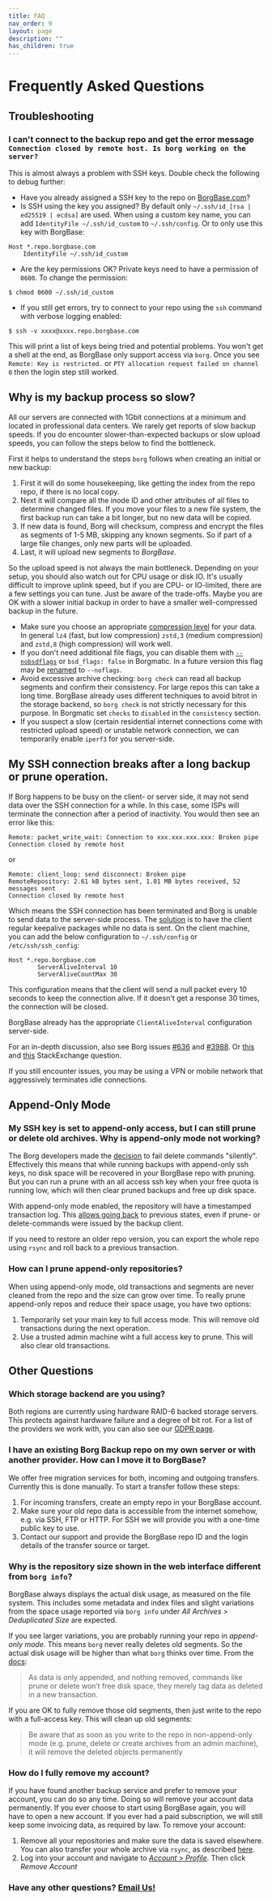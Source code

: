 ```yaml
---
title: FAQ
nav_order: 9
layout: page
description: ""
has_children: true
---
```

# Frequently Asked Questions

## Troubleshooting

### I can't connect to the backup repo and get the error message `Connection closed by remote host. Is borg working on the server?`

This is almost always a problem with SSH keys. Double check the following to debug further:

- Have you already assigned a SSH key to the repo on [BorgBase.com](https://www.borgbase.com)?
- Is SSH using the key you assigned? By default only `~/.ssh/id_[rsa | ed25519 | ecdsa]` are used. When using a custom key name, you can add `IdentityFile ~/.ssh/id_custom` to `~/.ssh/config`. Or to only use this key with BorgBase:

```
Host *.repo.borgbase.com
    IdentityFile ~/.ssh/id_custom
```

- Are the key permissions OK? Private keys need to have a permission of `0600`. To change the permission:

```
$ chmod 0600 ~/.ssh/id_custom
```

- If you still get errors, try to connect to your repo using the `ssh` command with verbose logging enabled:

```
$ ssh -v xxxx@xxxx.repo.borgbase.com
```

This will print a list of keys being tried and potential problems. You won't get a shell at the end, as BorgBase only support access via `borg`. Once you see `Remote: Key is restricted.` or `PTY allocation request failed on channel 0` then the login step still worked.


## Why is my backup process so slow?

All our servers are connected with 1Gbit connections at a minimum and located in professional data centers. We rarely get reports of slow backup speeds. If you do encounter slower-than-expected backups or slow upload speeds, you can follow the steps below to find the bottleneck.

First it helps to understand the steps `borg` follows when creating an initial or new backup:

1. First it will do some housekeeping, like getting the index from the repo repo, if there is no local copy.
2. Next it will compare all the inode ID and other attributes of all files to determine changed files. If you move your files to a new file system, the first backup run can take a bit longer, but no new data will be copied.
3. If new data is found, Borg will checksum, compress and encrypt the files as segments of 1-5 MB, skipping any known segments. So if part of a large file changes, only new parts will be uploaded.
4. Last, it will upload new segments to *BorgBase*.

So the upload speed is not always the main bottleneck. Depending on your setup, you should also watch out for CPU usage or disk IO. It's usually difficult to improve uplink speed, but if you are CPU- or IO-limited, there are a few settings you can tune. Just be aware of the trade-offs. Maybe you are OK with a slower initial backup in order to have a smaller well-compressed backup in the future.

- Make sure you choose an appropriate [compression level](https://borgbackup.readthedocs.io/en/stable/usage/help.html?highlight=compression#borg-help-compression) for your data. In general `lz4` (fast, but low compression) `zstd,3` (medium compression) and `zstd,8` (high compression) will work well.
- If you don't need additional file flags, you can disable them with [`--nobsdflags`](https://borgbackup.readthedocs.io/en/stable/usage/notes.html#nobsdflags) or `bsd_flags: false` in Borgmatic. In a future version this flag may be [renamed](https://github.com/borgbackup/borg/issues/4489) to `--noflags`.
- Avoid excessive archive checking: `borg check` can read all backup segments and confirm their consistency. For large repos this can take a long time. BorgBase already uses different techniques to avoid bitrot in the storage backend, so `borg check` is not strictly necessary for this purpose. In Borgmatic set `checks` to `disabled` in the `consistency` section.
- If you suspect a slow (certain residential internet connections come with restricted upload speed) or unstable network connection, we can temporarily enable `iperf3` for you server-side.


## My SSH connection breaks after a long backup or prune operation.

If Borg happens to be busy on the client- or server side, it may not send data over the SSH connection for a while. In this case, some ISPs will terminate the connection after a period of inactivity. You would then see an error like this:

```
Remote: packet_write_wait: Connection to xxx.xxx.xxx.xxx: Broken pipe
Connection closed by remote host
```

or

```
Remote: client_loop: send disconnect: Broken pipe
RemoteRepository: 2.61 kB bytes sent, 1.01 MB bytes received, 52 messages sent
Connection closed by remote host
```

Which means the SSH connection has been terminated and Borg is unable to send data to the server-side process. The [solution](https://github.com/borgbackup/borg/issues/3988#issuecomment-478807213) is to have the client regular keepalive packages while no data is sent. On the client machine, you can add the below configuration to `~/.ssh/config` or `/etc/ssh/ssh_config`:

```
Host *.repo.borgbase.com
        ServerAliveInterval 10
        ServerAliveCountMax 30
```

This configuration means that the client will send a null packet every 10 seconds to keep the connection alive. If it doesn't get a response 30 times, the connection will be closed.

BorgBase already has the appropriate `ClientAliveInterval` configuration server-side.

For an in-depth discussion, also see Borg issues [#636](https://github.com/borgbackup/borg/issues/636) and [#3988](https://github.com/borgbackup/borg/issues/3988). Or [this](https://askubuntu.com/a/354245) and [this](https://unix.stackexchange.com/questions/3026/what-options-serveraliveinterval-and-clientaliveinterval-in-sshd-config-exac) StackExchange question.

If you still encounter issues, you may be using a VPN or mobile network that aggressively terminates idle connections.


## Append-Only Mode

### My SSH key is set to append-only access, but I can still prune or delete old archives. Why is append-only mode not working?

The Borg developers made the [decision](https://github.com/borgbackup/borg/issues/3504#issuecomment-354764028) to fail delete commands "silently". Effectively this means that while running backups with append-only ssh keys, no disk space will be recovered in your BorgBase repo with pruning. But you can run a prune with an all access ssh key when your free quota is running low, which will then clear pruned backups and free up disk space.

With append-only mode enabled, the repository will have a timestamped transaction log. This [allows going back](https://borgbackup.readthedocs.io/en/stable/usage/notes.html#append-only-mode) to previous states, even if prune- or delete-commands were issued by the backup client.

If you need to restore an older repo version, you can export the whole repo using `rsync` and roll back to a previous transaction.


### How can I prune append-only repositories?

When using append-only mode, old transactions and segments are never cleaned from the repo and the size can grow over time. To really prune append-only repos and reduce their space usage, you have two options:

1. Temporarily set your main key to full access mode. This will remove old transactions during the next operation.
2. Use a trusted admin machine wiht a full access key to prune. This will also clear old transactions.


## Other Questions

### Which storage backend are you using?

Both regions are currently using hardware RAID-6 backed storage servers. This protects against hardware failure and a degree of bit rot. For a list of the providers we work with, you can also see our [GDPR page](https://www.borgbase.com/gdpr).


### I have an existing Borg Backup repo on my own server or with another provider. How can I move it to BorgBase?

We offer free migration services for both, incoming and outgoing transfers. Currently this is done manually. To start a transfer follow these steps:

1. For incoming transfers, create an empty repo in your BorgBase account.
2. Make sure your old repo data is accessible from the internet somehow, e.g. via SSH, FTP or HTTP. For SSH we will provide you with a one-time public key to use.
3. Contact our support and provide the BorgBase repo ID and the login details of the transfer source or target.


### Why is the repository size shown in the web interface different from `borg info`?

BorgBase always displays the actual disk usage, as measured on the file system. This includes some metadata and index files and slight variations from the space usage reported via `borg info` under *All Archives > Deduplicated Size* are expected.

If you see larger variations, you are probably running your repo in *append-only mode*. This means `borg` never really deletes old segments. So the actual disk usage will be higher than what `borg` thinks over time. From the [docs](https://borgbackup.readthedocs.io/en/stable/usage/notes.html#append-only-mode):

> As data is only appended, and nothing removed, commands like prune or delete won’t free disk space, they merely tag data as deleted in a new transaction.

If you are OK to fully remove those old segments, then just write to the repo with a full-access key. This will clean up old segments:

> Be aware that as soon as you write to the repo in non-append-only mode (e.g. prune, delete or create archives from an admin machine), it will remove the deleted objects permanently


### How do I fully remove my account?

If you have found another backup service and prefer to remove your account, you can do so any time. Doing so will remove your account data permanently. If you ever choose to start using BorgBase again, you will have to open a new account. If you ever had a paid subscription, we will still keep some invoicing data, as required by law. To remove your account:

1. Remove all your repositories and make sure the data is saved elsewhere. You can also transfer your whole archive via `rsync`, as described [here](import).
2. Log into your account and navigate to [*Account > Profile*](https://www.borgbase.com/account?tab=6). Then click *Remove Account*


### Have any other questions? [Email Us!](mailto:hello@borgbase.com)
